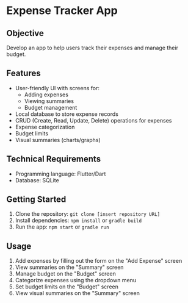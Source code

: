 # Expense Tracker App

## Objective

Develop an app to help users track their expenses and manage their budget.

## Features

* User-friendly UI with screens for:
	+ Adding expenses
	+ Viewing summaries
	+ Budget management
* Local database to store expense records
* CRUD (Create, Read, Update, Delete) operations for expenses
* Expense categorization
* Budget limits
* Visual summaries (charts/graphs)

## Technical Requirements

* Programming language: Flutter/Dart
* Database: SQLite

## Getting Started

1. Clone the repository: `git clone [insert repository URL]`
2. Install dependencies: `npm install` or `gradle build`
3. Run the app: `npm start` or `gradle run`

## Usage

1. Add expenses by filling out the form on the "Add Expense" screen
2. View summaries on the "Summary" screen
3. Manage budget on the "Budget" screen
4. Categorize expenses using the dropdown menu
5. Set budget limits on the "Budget" screen
6. View visual summaries on the "Summary" screen

